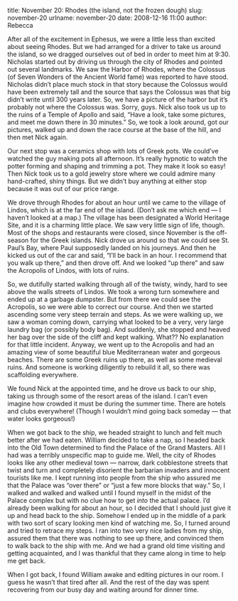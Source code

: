 title: November 20: Rhodes (the island, not the frozen dough)
slug: november-20
urlname: november-20
date: 2008-12-16 11:00
author: Rebecca

After all of the excitement in Ephesus, we were a little less than excited about
seeing Rhodes. But we had arranged for a driver to take us around the island, so
we dragged ourselves out of bed in order to meet him at 9:30. Nicholas started
out by driving us through the city of Rhodes and pointed out several landmarks.
We saw the Harbor of Rhodes, where the Colossus (of Seven Wonders of the Ancient
World fame) was reported to have stood. Nicholas didn&#x02bc;t place much stock
in that story because the Colossus would have been extremely tall and the source
that says the Colossus was that big didn&#x02bc;t write until 300 years later.
So, we have a picture of the harbor but it&#x02bc;s probably not where the
Colossus was. Sorry, guys. Nick also took us up to the ruins of a Temple of
Apollo and said, &ldquo;Have a look, take some pictures, and meet me down there
in 30 minutes.&rdquo; So, we took a look around, got our pictures, walked up and
down the race course at the base of the hill, and then met Nick again.

Our next stop was a ceramics shop with lots of Greek pots. We could&#x02bc;ve
watched the guy making pots all afternoon. It&#x02bc;s really hypnotic to watch
the potter forming and shaping and trimming a pot. They make it look so easy!
Then Nick took us to a gold jewelry store where we could admire many
hand-crafted, shiny things. But we didn&#x02bc;t buy anything at either stop
because it was out of our price range.

We drove through Rhodes for about an hour until we came to the village of
Lindos, which is at the far end of the island. (Don&#x02bc;t ask me which end
&mdash; I haven&#x02bc;t looked at a map.) The village has been designated a
World Heritage Site, and it is a charming little place. We saw very little sign
of life, though. Most of the shops and restaurants were closed, since November
is the off-season for the Greek islands. Nick drove us around so that we could
see St. Paul&#x02bc;s Bay, where Paul supposedly landed on his journeys. And
then he kicked us out of the car and said, &ldquo;I&#x02bc;ll be back in an
hour. I recommend that you walk up there,&rdquo; and then drove off. And we
looked &ldquo;up there&rdquo; and saw the Acropolis of Lindos, with lots of
ruins.

So, we dutifully started walking through all of the twisty, windy, hard to see
above the walls streets of Lindos. We took a wrong turn somewhere and ended up
at a garbage dumpster. But from there we could see the Acropolis, so we were
able to correct our course. And then we started ascending some very steep
terrain and steps. As we were walking up, we saw a woman coming down, carrying
what looked to be a very, very large laundry bag (or possibly body bag). And
suddenly, she stopped and heaved her bag over the side of the cliff and kept
walking. What?? No explanation for that little incident. Anyway, we went up to
the Acropolis and had an amazing view of some beautiful blue Mediterranean water
and gorgeous beaches. There are some Greek ruins up there, as well as some
medieval ruins. And someone is working diligently to rebuild it all, so there
was scaffolding everywhere.

We found Nick at the appointed time, and he drove us back to our ship, taking us
through some of the resort areas of the island. I can&#x02bc;t even imagine how
crowded it must be during the summer time. There are hotels and clubs
everywhere! (Though I wouldn&#x02bc;t mind going back someday &mdash; that water
looks gorgeous!)

When we got back to the ship, we headed straight to lunch and felt much better
after we had eaten. William decided to take a nap, so I headed back into the Old
Town determined to find the Palace of the Grand Masters. All I had was a
terribly unspecific map to guide me. Well, the city of Rhodes looks like any
other medieval town &mdash; narrow, dark cobblestone streets that twist and turn
and completely disorient the barbarian invaders and innocent tourists like me. I
kept running into people from the ship who assured me that the Palace was
&ldquo;over there&rdquo; or &ldquo;just a few more blocks that way.&rdquo; So, I
walked and walked and walked until I found myself in the midst of the Palace
complex but with no clue how to get *into* the actual palace. I&#x02bc;d already
been walking for about an hour, so I decided that I should just give it up and
head back to the ship. Somehow I ended up in the middle of a park with two sort
of scary looking men kind of watching me. So, I turned around and tried to
retrace my steps. I ran into two very nice ladies from my ship, assured them
that there was nothing to see up there, and convinced them to walk back to the
ship with me. And we had a grand old time visiting and getting acquainted, and I
was thankful that they came along in time to help me get back.

When I got back, I found William awake and editing pictures in our room. I guess
he wasn&#x02bc;t that tired after all. And the rest of the day was spent
recovering from our busy day and waiting around for dinner time.
